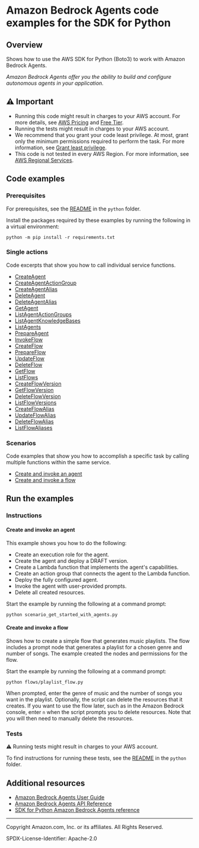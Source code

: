 # Amazon Bedrock Agents code examples for the SDK for Python

## Overview

Shows how to use the AWS SDK for Python (Boto3) to work with Amazon Bedrock Agents.

<!--custom.overview.start-->
<!--custom.overview.end-->

_Amazon Bedrock Agents offer you the ability to build and configure autonomous agents in your application._

## ⚠ Important

* Running this code might result in charges to your AWS account. For more details, see [AWS Pricing](https://aws.amazon.com/pricing/) and [Free Tier](https://aws.amazon.com/free/).
* Running the tests might result in charges to your AWS account.
* We recommend that you grant your code least privilege. At most, grant only the minimum permissions required to perform the task. For more information, see [Grant least privilege](https://docs.aws.amazon.com/IAM/latest/UserGuide/best-practices.html#grant-least-privilege).
* This code is not tested in every AWS Region. For more information, see [AWS Regional Services](https://aws.amazon.com/about-aws/global-infrastructure/regional-product-services).

<!--custom.important.start-->
<!--custom.important.end-->

## Code examples

### Prerequisites

For prerequisites, see the [README](../../README.md#Prerequisites) in the `python` folder.

Install the packages required by these examples by running the following in a virtual environment:

```
python -m pip install -r requirements.txt
```

<!--custom.prerequisites.start-->
<!--custom.prerequisites.end-->

### Single actions

Code excerpts that show you how to call individual service functions.

- [CreateAgent](bedrock_agent_wrapper.py#L32)
- [CreateAgentActionGroup](bedrock_agent_wrapper.py#L61)
- [CreateAgentAlias](bedrock_agent_wrapper.py#L96)
- [DeleteAgent](bedrock_agent_wrapper.py#L118)
- [DeleteAgentAlias](bedrock_agent_wrapper.py#L139)
- [GetAgent](bedrock_agent_wrapper.py#L161)
- [ListAgentActionGroups](bedrock_agent_wrapper.py#L208)
- [ListAgentKnowledgeBases](bedrock_agent_wrapper.py#L237)
- [ListAgents](bedrock_agent_wrapper.py#L185)
- [PrepareAgent](bedrock_agent_wrapper.py#L266)
- [InvokeFlow](flows/run_flow.py#L23)
- [CreateFlow](flows/flow.py#L18) 
- [PrepareFlow](flows/flow.py#L58) 
- [UpdateFlow](flows/flow.py#L112)
- [DeleteFlow](flows/flow.py#L156)
- [GetFlow](flows/flow.py#L192)  
- [ListFlows](flows/flow.py#L229)
- [CreateFlowVersion](flows/flow_version.py#L18) 
- [GetFlowVersion](flows/flow_version.py#L54) 
- [DeleteFlowVersion](flows/flow_version.py#L91) 
- [ListFlowVersions](flows/flow_version.py#L128) 
- [CreateFlowAlias](flows/flow_alias.py#L15) 
- [UpdateFlowAlias](flows/flow_alias.py#L55) 
- [DeleteFlowAlias](flows/flow_alias.py#L98) 
- [ListFlowAliases](flows/flow_alias.py#L132) 



### Scenarios

Code examples that show you how to accomplish a specific task by calling multiple
functions within the same service.

- [Create and invoke an agent](scenario_get_started_with_agents.py)
- [Create and invoke a flow](flows/playlist_flow.py)


<!--custom.examples.start-->
<!--custom.examples.end-->

## Run the examples

### Instructions


<!--custom.instructions.start-->
<!--custom.instructions.end-->



#### Create and invoke an agent

This example shows you how to do the following:

- Create an execution role for the agent.
- Create the agent and deploy a DRAFT version.
- Create a Lambda function that implements the agent's capabilities.
- Create an action group that connects the agent to the Lambda function.
- Deploy the fully configured agent.
- Invoke the agent with user-provided prompts.
- Delete all created resources.

<!--custom.scenario_prereqs.bedrock-agent_GettingStartedWithBedrockAgents.start-->
<!--custom.scenario_prereqs.bedrock-agent_GettingStartedWithBedrockAgents.end-->

Start the example by running the following at a command prompt:

```
python scenario_get_started_with_agents.py
```


<!--custom.scenarios.bedrock-agent_GettingStartedWithBedrockAgents.start-->
<!--custom.scenarios.bedrock-agent_GettingStartedWithBedrockAgents.end-->


#### Create and invoke a flow

Shows how to create a simple flow that generates music playlists.
The flow includes a prompt node that generates a playlist for a chosen genre
and number of songs. The example created the nodes and permissions
for the flow.

Start the example by running the following at a command prompt:

```
python flows/playlist_flow.py
```
When prompted, enter the genre of music and the number of songs you want
in the playlist.
Optionally, the script can delete the resources that it creates. If you want to use the flow later, such as in the Amazon Bedrock console, enter `n` when the script prompts you to delete resources. Note that you will then need to manually delete the resources.



### Tests

⚠ Running tests might result in charges to your AWS account.


To find instructions for running these tests, see the [README](../../README.md#Tests)
in the `python` folder.



<!--custom.tests.start-->
<!--custom.tests.end-->

## Additional resources

- [Amazon Bedrock Agents User Guide](https://docs.aws.amazon.com/bedrock/latest/userguide/agents.html)
- [Amazon Bedrock Agents API Reference](https://docs.aws.amazon.com/bedrock/latest/APIReference/API_Operations_Agents_for_Amazon_Bedrock.html)
- [SDK for Python Amazon Bedrock Agents reference](https://boto3.amazonaws.com/v1/documentation/api/latest/reference/services/bedrock-agent.html)

<!--custom.resources.start-->
<!--custom.resources.end-->

---

Copyright Amazon.com, Inc. or its affiliates. All Rights Reserved.

SPDX-License-Identifier: Apache-2.0
